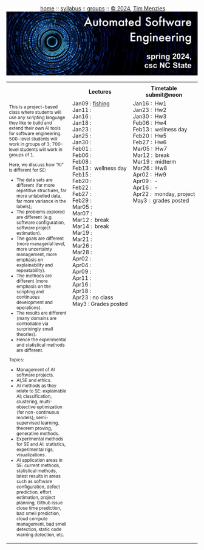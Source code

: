 <a name=top><br>
  <p align=center>&nbsp;<a href="/README.md#top">home</a> ::
  <a href="/docs/syllabus.md#top">syllabus</a> ::
  <a href="https://docs.google.com/spreadsheets/d/1YHZPRLfchksx541yaojJE_loOh2g4FaVKtrVcquoYIw/edit#gid=0">groups</a> ::
  <a href="/LICENSE.md#top">&copy;&nbsp;2024</a>, <a href="http:/timm.fyi">Tim Menzies</a><br>
  <a href="/README.md#top"><img width=600  
     src="/etc/img/ase24.png"></a></p>



<table width="100%" border=0 align=center>
<tr>
<td></td>
<td align=center <img           src="/etc/img/lectures.gif"></td>
<td align=center <img  width=64 src="/etc/img/time.png"></td>
</tr>
<tr>
<td></td>
<td align=center><b>Lectures</b></td>
<td align=center><b>Timetable<br>submit@noon</b> </td>
</tr>
<tr>
<td>
<small>
<p>
This is a project-based class where students will use any scripting 
language they like  to build and extend their own AI tools for software engineering. 
500-level students will work in groups of 3; 700-level students will work in groups of 1.

<p>
Here, we discuss how “AI” is different for SE:
<ul> 
<li>The data sets are different
(far more repetitive structures, far more unlabelled data, far more
variance in the labels);
<li>The problems explored are different (e.g.
software configuration, software project estimation). 
<li>The goals are
different (more managerial level, more uncertainty management, more
emphasis on explainability and repeatability).  
<li> The methods are
different (more emphasis on the scripting and continuous development
and operations).
<li> The results are different (many domains are
controllable via surprisingly small theories).
<li> Hence the experimental
and statistical methods are different.
</ul>

<p>Topics:
<ul>
<li>Management of AI software projects.
<li>AI,SE and ethics.
<li>AI methods as they relate to SE: explainable AI; classification, clustering, multi-objective optimization (for non-continuous models);
 semi-supervised learning, theorem proving, generative methods.
<li>
Experimental methods for SE and AI: statistics, experimental rigs, visualizations.
<li>
AI application areas in SE: current methods, statistical methods, latest results in areas such as
   software configuration, defect prediction, effort estimation, project planning, 
Github issue close time prediction, bad smell prediction, cloud
    compute management, bad smell detection, static code warning detection,   etc.
</ul>

</small>
</td>
<td valign=top  xwidth="100px">
<!-- -------------------------------- -->
Jan09&nbsp;:&nbsp;<a href="https://github.com/timm/tested/blob/main/docs/onFishing.md">fishing</a><br>
Jan11&nbsp;:&nbsp;<br>
Jan16&nbsp;:&nbsp;<br>
Jan18&nbsp;:&nbsp;<br>
Jan23&nbsp;:&nbsp;<br>
Jan25&nbsp;:&nbsp;<br>
Jan30&nbsp;:&nbsp;<br>
Feb01&nbsp;:&nbsp;<br>
Feb06&nbsp;:&nbsp;<br>
Feb08&nbsp;:&nbsp;<br>
Feb13&nbsp;:&nbsp;&nbsp;wellness day<br>
Feb15&nbsp;:&nbsp;<br>
Feb20&nbsp;:&nbsp;<br>
Feb22&nbsp;:&nbsp;<br>
Feb27&nbsp;:&nbsp;<br>
Feb29&nbsp;:&nbsp;<br>
Mar05&nbsp;:&nbsp;<br>
Mar07&nbsp;:&nbsp;<br>
Mar12&nbsp;:&nbsp;&nbsp;break<br>
Mar14&nbsp;:&nbsp;&nbsp;break<br>
Mar19&nbsp;:&nbsp;<br>
Mar21&nbsp;:&nbsp;<br>
Mar26&nbsp;:&nbsp;<br>
Mar28&nbsp;:&nbsp;<br>
Apr02&nbsp;:&nbsp;<br>
Apr04&nbsp;:&nbsp;<br>
Apr09&nbsp;:&nbsp;<br>
Apr11&nbsp;:&nbsp;<br>
Apr16&nbsp;:&nbsp;<br>
Apr18&nbsp;:&nbsp;<br>
Apr23&nbsp;:&nbsp;no&nbsp;class<br>
May3&nbsp;:&nbsp;Grades&nbsp;posted<br>
</td>
<td valign=top>
Jan16&nbsp;:&nbsp; Hw1<br>
Jan23&nbsp;:&nbsp; Hw2<br>
Jan30&nbsp;:&nbsp; Hw3<br>
Feb06&nbsp;:&nbsp; Hw4<br>
Feb13&nbsp;:&nbsp;&nbsp;wellness&nbsp;day<br>
Feb20&nbsp;:&nbsp; Hw5<br>
Feb27&nbsp;:&nbsp; Hw6<br>
Mar05&nbsp;:&nbsp; Hw7<br>
Mar12&nbsp;:&nbsp; break<br>
Mar19&nbsp;:&nbsp; midterm<br>
Mar26&nbsp;:&nbsp; Hw8<br>
Apr02&nbsp;:&nbsp; Hw9<br>
Apr09&nbsp;:&nbsp; - <br>
Apr16&nbsp;:&nbsp; - <br>
Apr22&nbsp;:&nbsp;&nbsp;monday,&nbsp;project<br>
May3&nbsp;:&nbsp;&nbsp;grades&nbsp;posted<br>
</td>
</tr>
</table>





